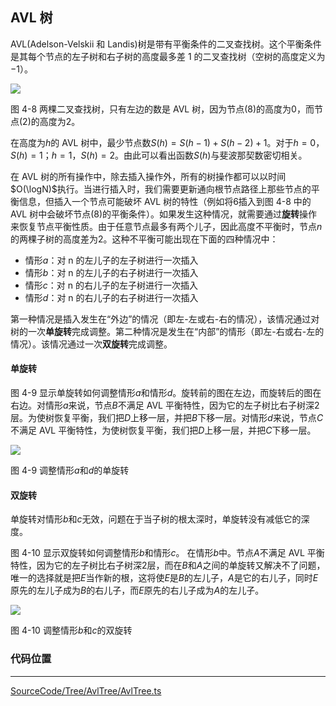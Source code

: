 <!-- @format -->

## AVL 树

AVL(Adelson-Velskii 和 Landis)树是带有平衡条件的二叉查找树。这个平衡条件是其每个节点的左子树和右子树的高度最多差 1 的二叉查找树（空树的高度定义为$-1$）。

<image src="../../../Assets/Images/ch4/4-8.png">

图 4-8 两棵二叉查找树，只有左边的数是 AVL 树，因为节点(8)的高度为$0$，而节点(2)的高度为$2$。

在高度为$h$的 AVL 树中，最少节点数$S(h)=S(h-1)+S(h-2)+1$。对于$h=0$，$S(h)=1$；$h=1$，$S(h)=2$。由此可以看出函数$S(h)$与斐波那契数密切相关。

在 AVL 树的所有操作中，除去插入操作外，所有的树操作都可以以时间$O(\logN)$执行。当进行插入时，我们需要更新通向根节点路径上那些节点的平衡信息，但插入一个节点可能破坏 AVL 树的特性（例如将$6$插入到图 4-8 中的 AVL 树中会破坏节点(8)的平衡条件）。如果发生这种情况，就需要通过**旋转**操作来恢复节点平衡性质。由于任意节点最多有两个儿子，因此高度不平衡时，节点$n$的两棵子树的高度差为$2$。这种不平衡可能出现在下面的四种情况中：

-   情形$a$：对 n 的左儿子的左子树进行一次插入
-   情形$b$：对 n 的左儿子的右子树进行一次插入
-   情形$c$：对 n 的右儿子的左子树进行一次插入
-   情形$d$：对 n 的右儿子的右子树进行一次插入

第一种情况是插入发生在“外边”的情况（即左-左或右-右的情况），该情况通过对树的一次**单旋转**完成调整。第二种情况是发生在“内部”的情形（即左-右或右-左的情况）。该情况通过一次**双旋转**完成调整。

#### 单旋转

图 4-9 显示单旋转如何调整情形$a$和情形$d$。旋转前的图在左边，而旋转后的图在右边。对情形$a$来说，节点$B$不满足 AVL 平衡特性，因为它的左子树比右子树深$2$层。为使树恢复平衡，我们把$D$上移一层，并把$B$下移一层。对情形$d$来说，节点$C$不满足 AVL 平衡特性，为使树恢复平衡，我们把$D$上移一层，并把$C$下移一层。

<image src="../../../Assets/Images/ch4/4-9.png">

图 4-9 调整情形$a$和$d$的单旋转

#### 双旋转

单旋转对情形$b$和$c$无效，问题在于当子树的根太深时，单旋转没有减低它的深度。

图 4-10 显示双旋转如何调整情形$b$和情形$c$。 在情形$b$中。节点$A$不满足 AVL 平衡特性，因为它的左子树比右子树深$2$层，而在$B$和$A$之间的单旋转又解决不了问题，唯一的选择就是把$E$当作新的根，这将使$E$是$B$的左儿子，$A$是它的右儿子，同时$E$原先的左儿子成为$B$的右儿子，而$E$原先的右儿子成为$A$的左儿子。

<image src="../../../Assets/Images/ch4/4-10.png">

图 4-10 调整情形$b$和$c$的双旋转

### 代码位置

---

[SourceCode/Tree/AvlTree/AvlTree.ts](../../../SourceCode/Tree/AVLTree/AVLTree.ts)
